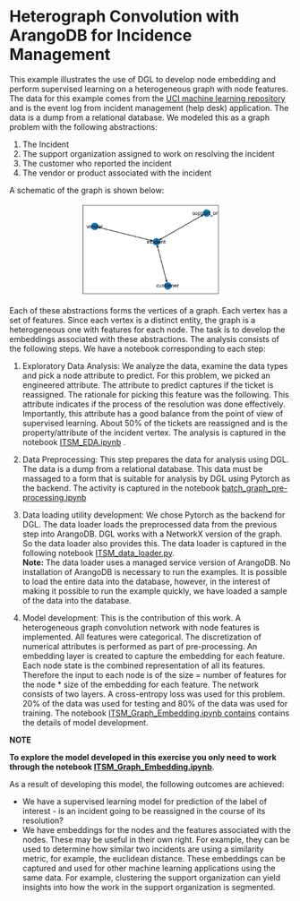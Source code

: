 # Heterograph Convolution with ArangoDB for Incidence Management

This example illustrates the use of DGL to develop node embedding and perform supervised learning on a heterogeneous graph with node features. The data for this example comes from the [UCI machine learning repository](https://archive.ics.uci.edu/ml/datasets/Incident+management+process+enriched+event+log) and is the event log from incident management (help desk) application. The data is
a dump from a relational database. We modeled this as a graph problem with
the following abstractions:

   1. The  Incident
   2. The support organization assigned to work on resolving the incident
   3. The customer who reported the incident
   4. The vendor or product associated with the incident
   

A schematic of the graph is shown below:


<center><img src="graph_schema.png" width=50%></center>

Each of these abstractions forms the vertices of a graph. Each vertex has a
set of features. Since each vertex is a distinct entity, the graph is a
heterogeneous one with features for each node. The task is to develop the
embeddings associated with these abstractions. The analysis consists of the
following steps. We have a notebook corresponding to each step:

   1. Exploratory Data Analysis: We analyze the data, examine the data
   types and pick a node attribute to predict. For this problem, we picked an
   engineered attribute. The attribute to predict captures if the ticket is
   reassigned. The rationale for picking this feature was the following. This
   attribute indicates if the process of the resolution was done effectively.
   Importantly, this attribute has a good balance from the point of view of
   supervised learning. About 50% of the tickets are reassigned and is the
   property/attribute of the incident vertex. The analysis is captured in the notebook [ITSM_EDA.ipynb](
   https://github.com/arangoml/dgl/blob/managed_services_version_with_sampling/tutorials/models/hetro-graph-with-node-features/ITSM_EDA.ipynb)
   .
   2. Data Preprocessing: This step prepares the data for analysis using
   DGL. The data is a dump from a relational database. This data must be
   massaged to a form that is suitable for analysis by DGL using Pytorch as
   the backend. The activity is captured in the notebook [batch_graph_pre-processing.ipynb](
   https://github.com/arangoml/dgl/blob/managed_services_version_with_sampling/tutorials/models/hetro-graph-with-node-features/batch_graph_pre-processing.ipynb)
   3. Data loading utility development: We chose Pytorch as the backend for
   DGL. The data loader loads the preprocessed data from the previous step
   into ArangoDB. DGL works with a NetworkX version of the graph. So the data
   loader also provides this. The data loader is captured in the following
   notebook [ITSM_data_loader.py](
   https://github.com/arangoml/dgl/blob/managed_services_version_with_sampling/tutorials/models/hetro-graph-with-node-features/ITSM_data_loader.py).  
   **Note:** The data loader uses a managed service version of ArangoDB. No installation of ArangoDB is necessary to run the examples. It is possible to load the entire data into the database, however, in the interest of making it possible to run the example quickly, we have loaded a sample of the data into the database.
   
   4. Model development: This is the contribution of this work. A
   heterogeneous graph convolution network with node features is implemented.
   All features were categorical. The discretization of numerical attributes
   is performed as part of pre-processing. An embedding layer is created to
   capture the embedding for each feature. Each node state is the combined
   representation of all its features. Therefore the input to each node is of
   the size = number of features for the node * size of the embedding for each
   feature.  The network consists of two layers. A cross-entropy loss was used
   for this problem.  20% of the data was used for testing and 80% of the data
   was used for training. The notebook [ITSM_Graph_Embedding.ipynb
contains](
   https://github.com/arangoml/dgl/blob/managed_services_version_with_sampling/tutorials/models/hetro-graph-with-node-features/ITSM_Graph_Embedding.ipynb)
contains
   the details of model development.

**NOTE**

__To explore the model developed in this exercise you only need to work through the notebook [ITSM_Graph_Embedding.ipynb](
   https://github.com/arangoml/dgl/blob/managed_services_version_with_sampling/tutorials/models/hetro-graph-with-node-features/ITSM_Graph_Embedding.ipynb)__. 

As a result of developing this model, the following outcomes are achieved:

   - We have a supervised learning model for prediction of the label of
   interest  - is an incident going to be reassigned in the course of its
   resolution?
   - We have embeddings for the nodes and the features associated with the
   nodes. These may be useful in their own right. For example, they can be
   used to determine how similar two incidents are using a similarity metric,
   for example, the euclidean distance. These embeddings can be captured and
   used for other machine learning applications using the same data. For
   example, clustering the support organization can yield insights into how
   the work in the support organization is segmented.

 